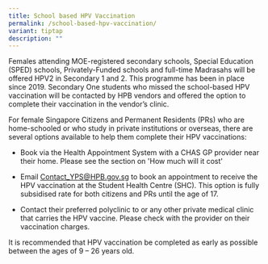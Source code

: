 ```yaml
---
title: School based HPV Vaccination
permalink: /school-based-hpv-vaccination/
variant: tiptap
description: ""
---
```

<p>Females attending MOE-registered secondary schools, Special Education
(SPED) schools, Privately-Funded schools and full-time Madrasahs will be
offered HPV2 in Secondary 1 and 2. This programme has been in place since
2019. Secondary One students who missed the school-based HPV vaccination
will be contacted by HPB vendors and offered the option to complete their
vaccination in the vendor’s clinic.</p>
<p>For female Singapore Citizens and Permanent Residents (PRs) who are home-schooled
or who study in private institutions or overseas, there are several options
available to help them complete their HPV vaccinations:</p>
<ul data-tight="true" class="tight">
<li>
<p>Book via the Health Appointment System with a CHAS GP provider near their
home. Please see the section on 'How much will it cost'</p>
</li>
<li>
<p>Email <a href="mailto:Contact_YPS@HPB.gov.sg" rel="noopener noreferrer nofollow" target="_blank">Contact_YPS@HPB.gov.sg</a> to
book an appointment to receive the HPV vaccination at the Student Health
Centre (SHC). This option is fully subsidised rate for both citizens and
PRs until the age of 17.</p>
</li>
<li>
<p>Contact their preferred polyclinic to or any other private medical clinic
that carries the HPV vaccine. Please check with the provider on their vaccination
charges.</p>
</li>
</ul>
<p>It is recommended that HPV vaccination be completed as early as possible
between the ages of 9 – 26 years old.</p>